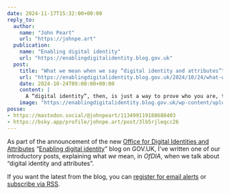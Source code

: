 ```yaml
---
date: 2024-11-17T15:32:00+00:00
reply_to:
  author:
    name: "John Peart"
    url: "https://johnpe.art"
  publication:
    name: "Enabling digital identity"
    url: "https://enablingdigitalidentity.blog.gov.uk"
  post:
    title: "What we mean when we say “digital identity and attributes”"
    url: "https://enablingdigitalidentity.blog.gov.uk/2024/10/24/what-we-mean-when-we-say-digital-identity-and-attributes/"
    date: 2024-10-24T09:00:00+00:00
    content: |
      A “digital identity”, then, is just a way to prove who you are, things about you and things you might be eligible for. Individual pieces of information about you, that together make up your identity, are what we call “attributes”.
    image: "https://enablingdigitalidentity.blog.gov.uk/wp-content/uploads/sites/287/2024/10/prove-who-you-are-1536x864.jpg"
posse:
- https://mastodon.social/@johnpeart/113499119188688403
- https://bsky.app/profile/johnpe.art/post/3lb5rjleqcc26
---
```


As part of the announcement of the new [Office for Digital Identities and Attributes](//gov.uk/ofdia/) “[Enabling digital identity](//enablingdigitalidentity.blog.gov.uk)” blog on GOV.UK, I've written one of our introductory posts, explaining what *we* mean, in *OfDIA*, when we talk about “digital identity and attributes”.

If you want the latest from the blog, you can [register for email alerts](https://enablingdigitalidentity.blog.gov.uk/subscribe/) or [subscribe via RSS](https://enablingdigitalidentity.blog.gov.uk/feed/). 